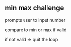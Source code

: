## min max challenge

prompts user to input number

compare to min or max if valid

if not valid => quit the loop
